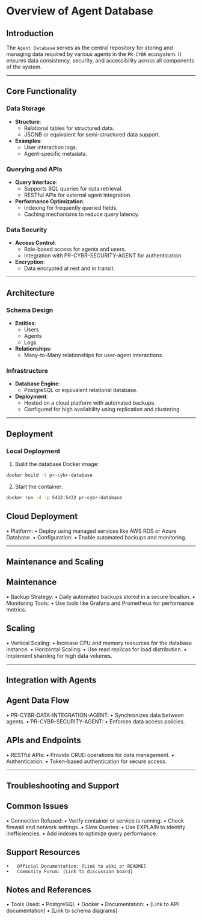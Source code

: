 # Overview of Agent Database

<!-- 
Key Objectives for this Document:
1. Provide a clear overview of the Agent Database and its role in the PR-CYBR system.
2. Define the core functionalities and architecture of the database backend.
3. Outline deployment, maintenance, and scaling strategies for the database.
-->

## Introduction

The `Agent Database` serves as the central repository for storing and managing data required by various agents in the `PR-CYBR` ecosystem. It ensures data consistency, security, and accessibility across all components of the system.

---

## Core Functionality

<!-- 
Key Objectives for this Section:
1. Highlight the primary purposes and use cases of the database.
2. Detail specific features, such as query capabilities, data synchronization, and security.
3. Establish how the database integrates with other PR-CYBR agents and components.
-->

### Data Storage
- **Structure**:
  - Relational tables for structured data.
  - JSONB or equivalent for semi-structured data support.
- **Examples**:
  - User interaction logs.
  - Agent-specific metadata.

### Querying and APIs
- **Query Interface**:
  - Supports SQL queries for data retrieval.
  - RESTful APIs for external agent integration.
- **Performance Optimization**:
  - Indexing for frequently queried fields.
  - Caching mechanisms to reduce query latency.

### Data Security
- **Access Control**:
  - Role-based access for agents and users.
  - Integration with PR-CYBR-SECURITY-AGENT for authentication.
- **Encryption**:
  - Data encrypted at rest and in transit.

---

## Architecture

<!-- 
Key Objectives for this Section:
1. Describe the database architecture, including schema design and infrastructure components.
2. Provide a high-level diagram or textual representation of the database structure.
3. Detail how the architecture supports scalability and redundancy.
-->

### Schema Design
- **Entities**:
  - Users
  - Agents
  - Logs
- **Relationships**:
  - Many-to-Many relationships for user-agent interactions.

### Infrastructure
- **Database Engine**:
  - PostgreSQL or equivalent relational database.
- **Deployment**:
  - Hosted on a cloud platform with automated backups.
  - Configured for high availability using replication and clustering.

---

## Deployment

<!-- 
Key Objectives for this Section:
1. Provide detailed steps for deploying the database.
2. Include containerized setup instructions for consistency.
3. Address environment-specific configurations, such as development, staging, and production.
-->

### Local Deployment
1. Build the database Docker image:
```bash
docker build -t pr-cybr-database 
```
2. Start the container:
```bash
docker run -d -p 5432:5432 pr-cybr-database
```

## Cloud Deployment

•	Platform:
	•	Deploy using managed services like AWS RDS or Azure Database.
•	Configuration:
	•	Enable automated backups and monitoring.

---

## Maintenance and Scaling

<!-- 
Key Objectives for this Section:
1. Detail routine maintenance tasks, such as backups and performance monitoring.
2. Outline strategies for scaling the database to handle increased loads.
3. Provide insights into troubleshooting common database issues.
-->

## Maintenance

•	Backup Strategy:
	•	Daily automated backups stored in a secure location.
•	Monitoring Tools:
	•	Use tools like Grafana and Prometheus for performance metrics.

## Scaling

•	Vertical Scaling:
	•	Increase CPU and memory resources for the database instance.
•	Horizontal Scaling:
	•	Use read replicas for load distribution.
	•	Implement sharding for high data volumes.

---

## Integration with Agents

<!-- 
Key Objectives for this Section:
1. Describe how the database interacts with other PR-CYBR agents.
2. Highlight APIs or protocols used for communication.
3. Ensure alignment with the overall PR-CYBR ecosystem.
-->

## Agent Data Flow

•	PR-CYBR-DATA-INTEGRATION-AGENT:
	•	Synchronizes data between agents.
•	PR-CYBR-SECURITY-AGENT:
	•	Enforces data access policies.

## APIs and Endpoints

•	RESTful APIs:
	•	Provide CRUD operations for data management.
•	Authentication:
	•	Token-based authentication for secure access.

---

## Troubleshooting and Support

<!-- 
Key Objectives for this Section:
1. Provide solutions to common database issues, such as connection errors or performance slowdowns.
2. Include steps for diagnosing and resolving problems effectively.
3. Reference tools or documentation for further assistance.
-->

## Common Issues

•	Connection Refused:
	•	Verify container or service is running.
	•	Check firewall and network settings.
•	Slow Queries:
	•	Use EXPLAIN to identify inefficiencies.
	•	Add indexes to optimize query performance.

## Support Resources

	•	Official Documentation: [Link to wiki or README]
	•	Community Forum: [Link to discussion board]

## Notes and References

<!-- 
Key Objectives for this Section:
1. Include links to related documentation or tools used in database implementation.
2. Provide references for best practices or standards followed.
3. Ensure accessibility for developers and system administrators.
-->

•	Tools Used:
	•	PostgreSQL
	•	Docker
•	Documentation:
	•	[Link to API documentation]
	•	[Link to schema diagrams]
